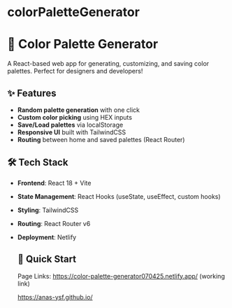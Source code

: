 # colorPaletteGenerator
# 🎨 Color Palette Generator

A React-based web app for generating, customizing, and saving color palettes. Perfect for designers and developers!



## ✨ Features
- **Random palette generation** with one click
- **Custom color picking** using HEX inputs
- **Save/Load palettes** via localStorage
- **Responsive UI** built with TailwindCSS
- **Routing** between home and saved palettes (React Router)

## 🛠️ Tech Stack
- **Frontend**: React 18 + Vite
- **State Management**: React Hooks (useState, useEffect, custom hooks)
- **Styling**: TailwindCSS
- **Routing**: React Router v6
- **Deployment**: Netlify

  ## 🚀 Quick Start
  Page Links:
  https://color-palette-generator070425.netlify.app/ (working link)

  https://anas-ysf.github.io/ 
